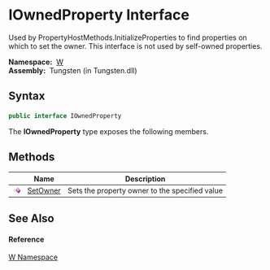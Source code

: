 IOwnedProperty Interface
========================
  
Used by PropertyHostMethods.InitializeProperties to find properties on which to set the owner. This interface is not used by self-owned properties.


  **Namespace:**  [W][1]  
  **Assembly:**  Tungsten (in Tungsten.dll)

Syntax
------

```csharp
public interface IOwnedProperty
```

The **IOwnedProperty** type exposes the following members.


Methods
-------

                 | Name          | Description                                    
---------------- | ------------- | ---------------------------------------------- 
![Public method] | [SetOwner][2] | Sets the property owner to the specified value 


See Also
--------

#### Reference
[W Namespace][1]  

[1]: ../README.md
[2]: SetOwner.md
[Public method]: ../../_icons/pubmethod.gif "Public method"